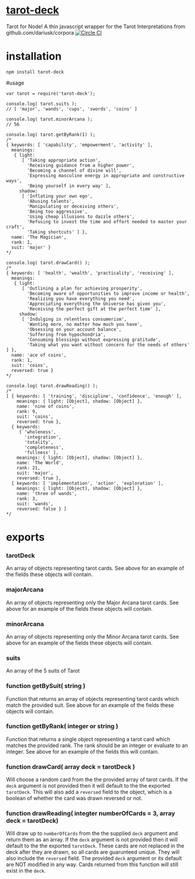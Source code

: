# [tarot-deck](https://github.com/byronhulcher/tarot-deck)
Tarot for Node! A thin javascript wrapper for the Tarot Interpretations from github.com/dariusk/corpora
[![Circle CI](https://circleci.com/gh/byronhulcher/tarot-deck/tree/master.svg?style=svg)](https://circleci.com/gh/byronhulcher/tarot-deck/tree/master)

# installation
```
npm install tarot-deck
```

#usage
```
var tarot = require('tarot-deck');

console.log( tarot.suits );
// [ 'major', 'wands', 'cups', 'swords', 'coins' ]

console.log( tarot.minorArcana );
// 56

console.log( tarot.getByRank(1) );
/* 
{ keywords: [ 'capability', 'empowerment', 'activity' ],
  meanings: 
   { light: 
      [ 'Taking appropriate action',
        'Receiving guidance from a higher power',
        'Becoming a channel of divine will',
        'Expressing masculine energy in appropriate and constructive ways',
        'Being yourself in every way' ],
     shadow: 
      [ 'Inflating your own ego',
        'Abusing talents',
        'Manipulating or deceiving others',
        'Being too aggressive',
        'Using cheap illusions to dazzle others',
        'Refusing to invest the time and effort needed to master your craft',
        'Taking shortcuts' ] },
  name: 'The Magician',
  rank: 1,
  suit: 'major' }
*/

console.log( tarot.drawCard() );
/*
{ keywords: [ 'health', 'wealth', 'practicality', 'receiving' ],
  meanings: 
   { light: 
      [ 'Outlining a plan for achieving prosperity',
        'Becoming aware of opportunities to improve income or health',
        'Realizing you have everything you need',
        'Appreciating everything the Universe has given you',
        'Receiving the perfect gift at the perfect time' ],
     shadow: 
      [ 'Indulging in relentless consumerism',
        'Wanting more, no matter how much you have',
        'Obsessing on your account balance',
        'Suffering from hypochondria',
        'Consuming blessings without expressing gratitude',
        'Taking what you want without concern for the needs of others' ] },
  name: 'ace of coins',
  rank: 1,
  suit: 'coins',
  reversed: true }
*/

console.log( tarot.drawReading() );
/*
[ { keywords: [ 'training', 'discipline', 'confidence', 'enough' ],
    meanings: { light: [Object], shadow: [Object] },
    name: 'nine of coins',
    rank: 9,
    suit: 'coins',
    reversed: true },
  { keywords: 
     [ 'wholeness',
       'integration',
       'totality',
       'completeness',
       'fullness' ],
    meanings: { light: [Object], shadow: [Object] },
    name: 'The World',
    rank: 21,
    suit: 'major',
    reversed: true },
  { keywords: [ 'implementation', 'action', 'exploration' ],
    meanings: { light: [Object], shadow: [Object] },
    name: 'three of wands',
    rank: 3,
    suit: 'wands',
    reversed: false } ]
*/

```
# exports
### tarotDeck
An array of objects representing tarot cards.  See above for an example of the fields these objects will contain.

### majorArcana
An array of objects representing only the Major Arcana tarot cards.  See above for an example of the fields these objects will contain.

### minorArcana
An array of objects representing only the Minor Arcana tarot cards.  See above for an example of the fields these objects will contain.

### suits
An array of the 5 suits of Tarot

### function getBySuit( string )
Function that returns an array of objects representing tarot cards which match the provided suit.  See above for an example of the fields these objects will contain.

### function getByRank( integer or string )
Function that returns a single object representing a tarot card which matches the provided rank.  The rank should be an integer or evaluate to an integer.  See above for an example of the fields this will contain.

### function drawCard( array deck = tarotDeck )
Will choose a random card from the the provided array of tarot cards.  If the `deck` argument is not provided then it will default to the the exported `tarotDeck`.
This will also add a `reversed` field to the object, which is a boolean of whether the card was drawn reversed or not.

### function drawReading( integter numberOfCards = 3, array deck = tarotDeck)
Will draw up to `numberOfCards` from the the supplied `deck` argument and return them as an array.  If the `deck` argument is not provided then it will default to the the exported `tarotDeck`.
These cards are not replaced in the deck after they are drawn, so all cards are guarunteed unique.  They will also include the `reversed` field.
The provided `deck` argument or its default are NOT modified in any way. Cards returned from this function will still exist in the `deck`.